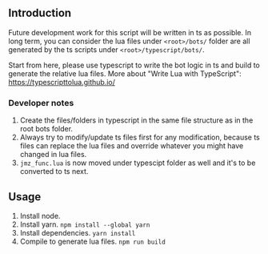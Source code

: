 ## Introduction

Future development work for this script will be written in ts as possible. In long term, you can consider the lua files under `<root>/bots/` folder are all generated by the ts scripts under `<root>/typescript/bots/`.

Start from here, please use typescript to write the bot logic in ts and build to generate the relative lua files.
More about "Write Lua with TypeScript": https://typescripttolua.github.io/

### Developer notes

1. Create the files/folders in typescript in the same file structure as in the root bots folder.
1. Always try to modify/update ts files first for any modification, because ts files can replace the lua files and override whatever you might have changed in lua files.
1. `jmz_func.lua` is now moved under typescipt folder as well and it's to be converted to ts next.

## Usage

1. Install node.
1. Install yarn. `npm install --global yarn`
1. Install dependencies. `yarn install`
1. Compile to generate lua files. `npm run build`
